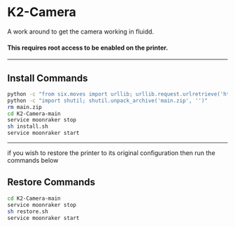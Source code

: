 # K2-Camera
A work around to get the camera working in fluidd.

#### This requires root access to be enabled on the printer.


<hr>


## Install Commands
```sh
python -c "from six.moves import urllib; urllib.request.urlretrieve('https://github.com/DnG-Crafts/K2-Camera/archive/refs/heads/main.zip', 'main.zip')" 
python -c "import shutil; shutil.unpack_archive('main.zip', '')"
rm main.zip
cd K2-Camera-main
service moonraker stop
sh install.sh
service moonraker start

```






<hr>

if you wish to restore the printer to its original configuration then run the commands below

## Restore Commands
```sh
cd K2-Camera-main
service moonraker stop
sh restore.sh
service moonraker start

```


